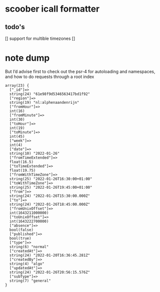 # scoober icall formatter

## todo's
[] support for multible timezones
[] 

# note dump
But I’d advise first to check out the psr-4 for autoloading and namespaces, and how to do requests through a root index 

```
array(23) {
  ["_id"]=>
  string(24) "61e98f9d5346563417bd1f92"
  ["region"]=>
  string(19) "nl:alphenaandenrijn"
  ["fromHour"]=>
  int(16)
  ["fromMinute"]=>
  int(30)
  ["toHour"]=>
  int(19)
  ["toMinute"]=>
  int(45)
  ["week"]=>
  int(4)
  ["date"]=>
  string(10) "2022-01-26"
  ["fromTimeExtended"]=>
  float(16.5)
  ["toTimeExtended"]=>
  float(19.75)
  ["fromWithTimeZone"]=>
  string(25) "2022-01-26T16:30:00+01:00"
  ["toWithTimeZone"]=>
  string(25) "2022-01-26T19:45:00+01:00"
  ["from"]=>
  string(24) "2022-01-26T15:30:00.000Z"
  ["to"]=>
  string(24) "2022-01-26T18:45:00.000Z"
  ["fromUnixOffset"]=>
  int(1643211000000)
  ["toUnixOffset"]=>
  int(1643222700000)
  ["absence"]=>
  bool(false)
  ["published"]=>
  bool(true)
  ["type"]=>
  string(6) "normal"
  ["createdAt"]=>
  string(24) "2022-01-20T16:36:45.281Z"
  ["createdBy"]=>
  string(4) "algo"
  ["updatedAt"]=>
  string(24) "2022-01-26T20:56:15.576Z"
  ["subType"]=>
  string(7) "general"
}
```